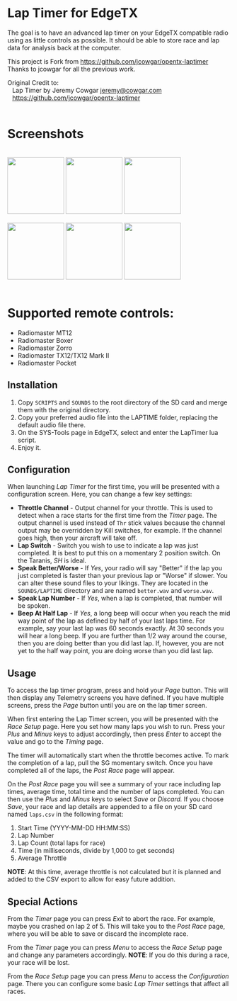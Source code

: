 Lap Timer for EdgeTX
===========================
The goal is to have an advanced lap timer on your EdgeTX compatible radio
using as little controls as possible. It should be able to store race and
lap data for analysis back at the computer.

This project is Fork from https://github.com/jcowgar/opentx-laptimer <br>
Thanks to jcowgar for all the previous work.<br>

Original Credit to: <br>
&ensp; Lap Timer by Jeremy Cowgar jeremy@cowgar.com <br>
&ensp; https://github.com/jcowgar/opentx-laptimer<br><br>

Screenshots
===========================
<br>
<kbd><img src="ScreenShot/screen-1.bmp" height="128px"/></kbd>
<kbd><img src="ScreenShot/screen-2.bmp" height="128px"/></kbd>
<kbd><img src="ScreenShot/screen-3.bmp" height="128px"/></kbd>
<br>
<br>
<kbd><img src="ScreenShot/screen-4.bmp" height="128px"/></kbd>
<kbd><img src="ScreenShot/screen-5.bmp" height="128px"/></kbd>
<kbd><img src="ScreenShot/screen-6.bmp" height="128px"/></kbd>
<br>
<br>


Supported remote controls: 
===========================
- Radiomaster MT12 
- Radiomaster Boxer 
- Radiomaster Zorro 
- Radiomaster TX12/TX12 Mark II 
- Radiomaster Pocket

Installation
------------

1. Copy `SCRIPTS` and `SOUNDS` to the root directory of the SD card and merge them with the original directory.
2. Copy your preferred audio file into the LAPTIME folder, replacing the default audio file there.
3. On the SYS-Tools page in EdgeTX, select and enter the LapTimer lua script.
4. Enjoy it.

Configuration
-------------

When launching *Lap Timer* for the first time, you will be presented with a configuration
screen. Here, you can change a few key settings:

* **Throttle Channel** - Output channel for your throttle. This is used to detect
  when a race starts for the first time from the *Timer* page. The output channel
  is used instead of `Thr` stick values because the channel output may be overridden
  by Kill switches, for example. If the channel goes high, then your aircraft will
  take off.
* **Lap Switch** - Switch you wish to use to indicate a lap was just completed. It
  is best to put this on a momentary 2 position switch. On the Taranis, *SH* is
  ideal.
* **Speak Better/Worse** - If *Yes*, your radio will say "Better" if the lap you just
  completed is faster than your previous lap or "Worse" if slower. You can alter these
  sound files to your likings. They are located in the `SOUNDS/LAPTIME` directory and
  are named `better.wav` and `worse.wav`.
* **Speak Lap Number** - If *Yes*, when a lap is completed, that number will be spoken.
* **Beep At Half Lap** - If *Yes*, a long beep will occur when you reach the mid way point
  of the lap as defined by half of your last laps time. For example, say your last lap was
  60 seconds exactly. At 30 seconds you will hear a long beep. If you are further than
  1/2 way around the course, then you are doing better than you did last lap. If, however,
  you are not yet to the half way point, you are doing worse than you did last lap.

Usage
-----

To access the lap timer program, press and hold your *Page* button. This will
then display any Telemetry screens you have defined. If you have multiple
screens, press the *Page* button until you are on the lap timer screen.

When first entering the Lap Timer screen, you will be presented with the
*Race Setup* page. Here you set how many laps you wish to run. Press your
*Plus* and *Minus* keys to adjust accordingly, then press *Enter* to accept
the value and go to the *Timing* page.

The timer will automatically start when the throttle becomes active. To mark
the completion of a lap, pull the SG momentary switch. Once you have completed
all of the laps, the *Post Race* page will appear.

On the *Post Race* page you will see a summary of your race including lap
times, average time, total time and the number of laps completed. You can then
use the *Plus* and *Minus* keys to select *Save* or *Discard.* If you choose
*Save*, your race and lap details are appended to a file on your SD card named
`laps.csv` in the following format:

  1. Start Time (YYYY-MM-DD HH:MM:SS)
  2. Lap Number
  3. Lap Count (total laps for race)
  4. Time (in milliseconds, divide by 1,000 to get seconds)
  5. Average Throttle

**NOTE**: At this time, average throttle is not calculated but it is planned and
added to the CSV export to allow for easy future addition.

Special Actions
---------------

From the *Timer* page you can press *Exit* to abort the race. For example, maybe
you crashed on lap 2 of 5. This will take you to the *Post Race* page, where you
will be able to save or discard the incomplete race.

From the *Timer* page you can press *Menu* to access the *Race Setup* page
and change any parameters accordingly. **NOTE**: If you do this during a race,
your race will be lost.

From the *Race Setup* page you can press *Menu* to access the *Configuration* page. There
you can configure some basic *Lap Timer* settings that affect all races.


